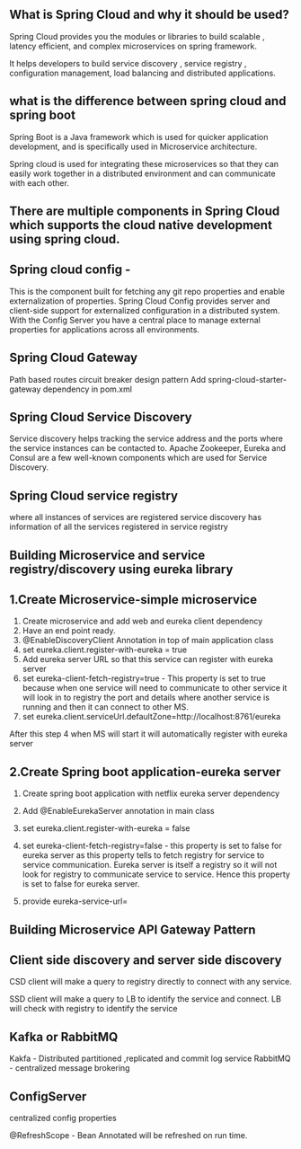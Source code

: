 **What is Spring Cloud and why it should be used?**
---------------------------------------------------
Spring Cloud provides you the modules or libraries to build scalable , latency efficient, 
and complex microservices on spring framework.

It helps developers to build service discovery , service registry , configuration management,
load balancing and distributed applications.

**what is the difference between spring cloud and spring boot**
---------------------------------------------------------------
Spring Boot is a Java framework which is used for quicker application development, and is 
specifically used in Microservice architecture.

Spring cloud is used for integrating these microservices so that they can easily work together 
in a distributed environment and can communicate with each other.

**There are multiple components in Spring Cloud which supports the cloud native development using spring cloud.**
-----------------------------------------------------------------------------------------------------------------

**Spring cloud config** - 
--------------------------
This is the component built for fetching any git repo properties and enable externalization of properties.
Spring Cloud Config provides server and client-side support for externalized configuration in a distributed system. 
With the Config Server you have a central place to manage external properties for applications across all environments.

**Spring Cloud Gateway**
-------------------------
Path based routes
circuit breaker design pattern
Add spring-cloud-starter-gateway dependency in pom.xml


**Spring Cloud Service Discovery**
----------------------------------

Service discovery helps tracking the service address and the ports where the service instances can be contacted to.
Apache Zookeeper, Eureka and Consul are a few well-known components which are used for Service Discovery.

**Spring Cloud service registry**
------------------------------------

where all instances of services are registered
service discovery has information of all the services registered in service registry


**Building Microservice and service registry/discovery using eureka library**
---------------------------------------------------------------------------

1.Create Microservice-simple microservice
---------------------------------------
1. Create microservice and add web and eureka client dependency
2. Have an end point ready.
3. @EnableDiscoveryClient Annotation in top of main application class
4. set eureka.client.register-with-eureka = true
4. Add eureka server URL so that this service can register with eureka server
5. set eureka-client-fetch-registry=true - This property is set to true because when one service
   will need to communicate to other service it will look in to registry the port and details 
   where another service is running and then it can connect to other MS.
6. set eureka.client.serviceUrl.defaultZone=http://localhost:8761/eureka

After this step 4 when MS will start it will automatically register with eureka server

2.Create Spring boot application-eureka server
--------------------------------------------
1. Create spring boot application with netflix eureka server dependency
2. Add @EnableEurekaServer annotation in main class
3. set eureka.client.register-with-eureka = false
4. set eureka-client-fetch-registry=false - this property is set to false for eureka server as 
   this property tells to fetch registry for service to service communication. 
    Eureka server is itself a registry so it will not look for registry to communicate service to service.
    Hence this property is set to false for eureka server.
    
5. provide eureka-service-url=<url where eureka server is running>

**Building Microservice API Gateway Pattern**
---------------------------------------------





**Client side discovery and server side discovery**
---------------------------------------------------
CSD
client will make a query to registry directly to connect with any service.

SSD
client will make a query to LB to identify the service and connect. LB will check with registry to
identify the service

**Kafka or RabbitMQ**
----------------------
Kakfa  - Distributed partitioned ,replicated and commit log service
RabbitMQ - centralized message brokering


ConfigServer
------------
centralized config properties

@RefreshScope - Bean Annotated will be refreshed on run time.









